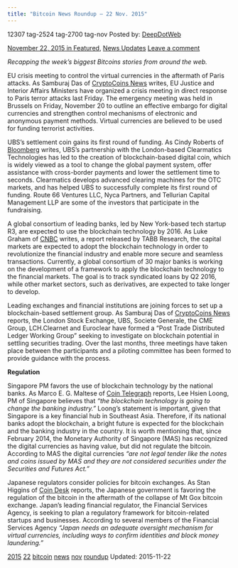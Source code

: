 ```yaml
---
title: "Bitcoin News Roundup – 22 Nov. 2015"
---
```


12307  tag-2524 tag-2700  tag-nov
Posted by: <a href="https://www.deepdotweb.com/author/admin/" title="">DeepDotWeb 

<span>November 22, 2015</span>
<span>in <a href="https://www.deepdotweb.com/category/deepdot-news/" rel="category tag">Featured</a>, <a href="https://www.deepdotweb.com/category/news-updates/" rel="category tag">News Updates</a></span>
<span><a href="https://www.deepdotweb.com/2015/11/22/bitcoin-news-roundup-22-nov-2015/#respond">Leave a comment</a></span>


<p><em>Recapping the week&#8217;s biggest Bitcoins stories from around the web. </em></p>
<p>EU crisis meeting to control the virtual currencies in the aftermath of Paris attacks. As Samburaj Das of <a href="https://www.cryptocoinsnews.com/breaking-european-union-crisis-meeting-planned-to-call-for-control-of-virtual-currencies-after-paris-attacks/">CryptoCoins News</a> writes, EU Justice and Interior Affairs Ministers have organized a crisis meeting in direct response to Paris terror attacks last Friday. The emergency meeting was held in Brussels on Friday, November 20 to outline an effective embargo for digital currencies and strengthen control mechanisms of electronic and anonymous payment methods. Virtual currencies are believed to be used for funding terrorist activities.</p>
<p>UBS’s settlement coin gains its first round of funding. As Cindy Roberts of <a href="http://www.bloomberg.com/news/articles/2015-11-18/ubs-blockchain-partner-clearmatics-raises-funds-for-digital-coin">Bloomberg</a> writes, UBS’s partnership with the London-based Clearmatics Technologies has led to the creation of blockchain-based digital coin, which is widely viewed as a tool to change the global payment system, offer assistance with cross-border payments and lower the settlement time to seconds. Clearmatics develops advanced clearing machines for the OTC markets, and has helped UBS to successfully complete its first round of funding. Route 66 Ventures LLC, Nyca Partners, and Tellurian Capital Management LLP are some of the investors that participate in the fundraising.</p>
<p>A global consortium of leading banks, led by New York-based tech startup R3, are expected to use the blockchain technology by 2016. As Luke Graham of <a href="http://www.cnbc.com/2015/11/11/banks-could-use-bitcoin-technology-by-next-year-study.html">CNBC</a> writes, a report released by TABB Research, the capital markets are expected to adopt the blockchain technology in order to revolutionize the financial industry and enable more secure and seamless transactions. Currently, a global consortium of 30 major banks is working on the development of a framework to apply the blockchain technology to the financial markets. The goal is to track syndicated loans by Q2 2016, while other market sectors, such as derivatives, are expected to take longer to develop.</p>
<p>Leading exchanges and financial institutions are joining forces to set up a blockchain-based settlement group. As Samburaj Das of <a href="https://www.cryptocoinsnews.com/london-stock-exchange-banks-and-trading-firms-create-blockchain-group/">CryptoCoins News</a> reports, the London Stock Exchange, UBS, Societe Generale, the CME Group, LCH.Clearnet and Euroclear have formed a “Post Trade Distributed Ledger Working Group” seeking to investigate on blockchain potential in settling securities trading. Over the last months, three meetings have taken place between the participants and a piloting committee has been formed to provide guidance with the process.</p>
<p><strong>Regulation</strong></p>
<p>Singapore PM favors the use of blockchain technology by the national banks. As Marco E. G. Maltese of <a href="http://cointelegraph.com/news/115675/singapore-prime-minister-said-national-banks-can-use-blockchain">Coin Telegraph</a> reports, Lee Hsien Loong, PM of Singapore believes that <em>“the blockchain technology is going to change the banking industry.”</em> Loong’s statement is important, given that Singapore is a key financial hub in Southeast Asia. Therefore, if its national banks adopt the blockchain, a bright future is expected for the blockchain and the banking industry in the country. It is worth mentioning that, since February 2014, the Monetary Authority of Singapore (MAS) has recognized the digital currencies as having value, but did not regulate the bitcoin. According to MAS the digital currencies <em>“are not legal tender like the notes and coins issued by MAS and they are not considered securities under the Securities and Futures Act.”</em></p>
<p>Japanese regulators consider policies for bitcoin exchanges. As Stan Higgins of <a href="http://www.coindesk.com/japan-regulators-police-domestic-bitcoin-exchanges/">Coin Desk</a> reports, the Japanese government is favoring the regulation of the bitcoin in the aftermath of the collapse of Mt Gox bitcoin exchange. Japan’s leading financial regulator, the Financial Services Agency, is seeking to plan a regulatory framework for bitcoin-related startups and businesses. According to several members of the Financial Services Agency <em>“</em><em>Japan needs an adequate oversight mechanism for virtual currencies, including ways to confirm identities and block money laundering.”</em></p>
</div>
<a href="https://www.deepdotweb.com/tag/2015/" rel="tag">2015</a> <a href="https://www.deepdotweb.com/tag/22/" rel="tag">22</a> <a href="https://www.deepdotweb.com/tag/bitcoin/" rel="tag">bitcoin</a> <a href="https://www.deepdotweb.com/tag/news/" rel="tag">news</a> <a href="https://www.deepdotweb.com/tag/nov/" rel="tag">nov</a> <a href="https://www.deepdotweb.com/tag/roundup/" rel="tag">roundup</a></span> 
Updated: 2015-11-22